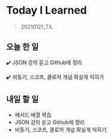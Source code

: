 # Today I Learned

> 20210121_TIL <br>

## 오늘 한 일

✔️ JSON 강의 듣고 Github에 정리

✔️ 비동기, 스코프, 클로저 개념 확실게 익히기

## 내일 할 일

- 메서드 배열 복습
- JSON 강의 듣고 Github에 정리
- 비동기, 스코프, 클로저 개념 확실게 익히기
